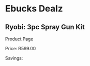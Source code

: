 
# Ebucks Dealz
## Ryobi: 3pc Spray Gun Kit
[Product Page](https://www.ebucks.com/web/shop/productSelected.do?prodId=372665999&catId=336131644)

Price: R599.00

Savings: 


	